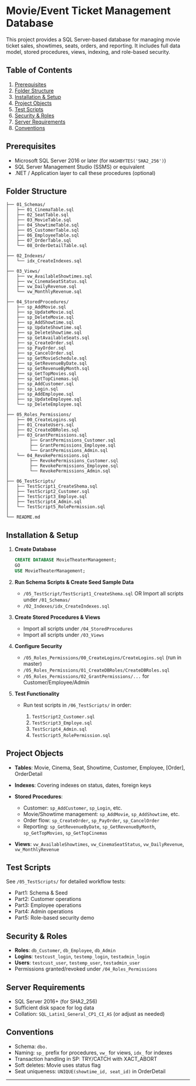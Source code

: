 # Movie/Event Ticket Management Database

This project provides a SQL Server-based database for managing movie ticket sales, showtimes, seats, orders, and reporting. It includes full data model, stored procedures, views, indexing, and role-based security.

## Table of Contents

1. [Prerequisites](#prerequisites)
2. [Folder Structure](#folder-structure)
3. [Installation & Setup](#installation--setup)
4. [Project Objects](#project-objects)
5. [Test Scripts](#test-scripts)
6. [Security & Roles](#security--roles)
7. [Server Requirements](#server-requirements)
8. [Conventions](#conventions)

## Prerequisites

* Microsoft SQL Server 2016 or later (for `HASHBYTES('SHA2_256')`)
* SQL Server Management Studio (SSMS) or equivalent
* .NET / Application layer to call these procedures (optional)

## Folder Structure

```
├── 01_Schemas/
│   ├── 01_CinemaTable.sql
│   ├── 02_SeatTable.sql
│   ├── 03_MovieTable.sql
│   ├── 04_ShowtimeTable.sql
│   ├── 05_CustomerTable.sql
│   ├── 06_EmployeeTable.sql
│   ├── 07_OrderTable.sql
│   └── 08_OrderDetailTable.sql
│
├── 02_Indexes/
│   └── idx_CreateIndexes.sql
│
├── 03_Views/
│   ├── vw_AvailableShowtimes.sql
│   ├── vw_CinemaSeatStatus.sql
│   ├── vw_DailyRevenue.sql
│   └── vw_MonthlyRevenue.sql
│
├── 04_StoredProcedures/
│   ├── sp_AddMovie.sql
│   ├── sp_UpdateMovie.sql
│   ├── sp_DeleteMovie.sql
│   ├── sp_AddShowtime.sql
│   ├── sp_UpdateShowtime.sql
│   ├── sp_DeleteShowtime.sql
│   ├── sp_GetAvailableSeats.sql
│   ├── sp_CreateOrder.sql
│   ├── sp_PayOrder.sql
│   ├── sp_CancelOrder.sql
│   ├── sp_GetMovieSchedule.sql
│   ├── sp_GetRevenueByDate.sql
│   ├── sp_GetRevenueByMonth.sql
│   ├── sp_GetTopMovies.sql
│   ├── sp_GetTopCinemas.sql
│   ├── sp_AddCustomer.sql
│   ├── sp_Login.sql
│   ├── sp_AddEmployee.sql
│   ├── sp_UpdateEmployee.sql
│   └── sp_DeleteEmployee.sql
│
├── 05_Roles_Permissions/
│   ├── 00_CreateLogins.sql
│   ├── 01_CreateUsers.sql
│   ├── 02_CreateDBRoles.sql
│   ├── 03_GrantPermissions.sql
│        ├── GrantPermissions_Customer.sql
│        ├── GrantPermissions_Employee.sql
│        └── GrantPermissions_Admin.sql
│   └── 04_RevokePermissions.sql
│        ├── RevokePermissions_Customer.sql
│        ├── RevokePermissions_Employee.sql
│        └── RevokePermissions_Admin.sql
│
├── 06_TestScripts/                  
│   ├── TestScript1_CreateShema.sql
│   ├── TestScript2_Customer.sql
│   ├── TestScript3_Employe.sql
│   ├── TestScript4_Admin.sql
│   └── TestScript5_RolePermission.sql
│
└── README.md                          

```

## Installation & Setup

1. **Create Database**

   ```sql
   CREATE DATABASE MovieTheaterManagement;
   GO
   USE MovieTheaterManagement;
   ```
2. **Run Schema Scripts & Create Seed Sample Data**

   * `/05_TestScript/TestScript1_CreateShema.sql` OR Import all scripts under `/01_Schemas/`
   * `/02_Indexes/idx_CreateIndexes.sql`
3. **Create Stored Procedures & Views**

   * Import all scripts under `/04_StoredProcedures`
   * Import all scripts under `/03_Views`
4. **Configure Security**

   * `/05_Roles_Permissions/00_CreateLogins/CreateLogins.sql` (run in master)
   * `/05_Roles_Permissions/01_CreateDBRoles/CreateDBRoles.sql`
   * `/05_Roles_Permissions/02_GrantPermissions/...` for Customer/Employee/Admin
5. **Test Functionality**

   * Run test scripts in `/06_TestScripts/` in order:

     1. `TestScript2_Customer.sql`
     2. `TestScript3_Employe.sql`
     3. `TestScript4_Admin.sql`
     4. `TestScript5_RolePermission.sql`

## Project Objects

* **Tables**: Movie, Cinema, Seat, Showtime, Customer, Employee, \[Order], OrderDetail
* **Indexes**: Covering indexes on status, dates, foreign keys
* **Stored Procedures**:

  * Customer: `sp_AddCustomer`, `sp_Login`, etc.
  * Movie/Showtime management: `sp_AddMovie`, `sp_AddShowtime`, etc.
  * Order flow: `sp_CreateOrder`, `sp_PayOrder`, `sp_CancelOrder`
  * Reporting: `sp_GetRevenueByDate`, `sp_GetRevenueByMonth`, `sp_GetTopMovies`, `sp_GetTopCinemas`
* **Views**: `vw_AvailableShowtimes`, `vw_CinemaSeatStatus`, `vw_DailyRevenue`, `vw_MonthlyRevenue`

## Test Scripts

See `/05_TestScripts/` for detailed workflow tests:

* Part1: Schema & Seed
* Part2: Customer operations
* Part3: Employee operations
* Part4: Admin operations
* Part5: Role-based security demo

## Security & Roles

* **Roles**: `db_Customer`, `db_Employee`, `db_Admin`
* **Logins**: `testcust_login`, `testemp_login`, `testadmin_login`
* **Users**: `testcust_user`, `testemp_user`, `testadmin_user`
* Permissions granted/revoked under `/04_Roles_Permissions`

## Server Requirements

* SQL Server 2016+ (for SHA2\_256)
* Sufficient disk space for log data
* Collation: `SQL_Latin1_General_CP1_CI_AS` (or adjust as needed)

## Conventions

* Schema: `dbo.`
* Naming: `sp_` prefix for procedures, `vw_` for views, `idx_` for indexes
* Transaction handling in SP: TRY/CATCH with XACT\_ABORT
* Soft deletes: Movie uses status flag
* Seat uniqueness: `UNIQUE(showtime_id, seat_id)` in OrderDetail

---


